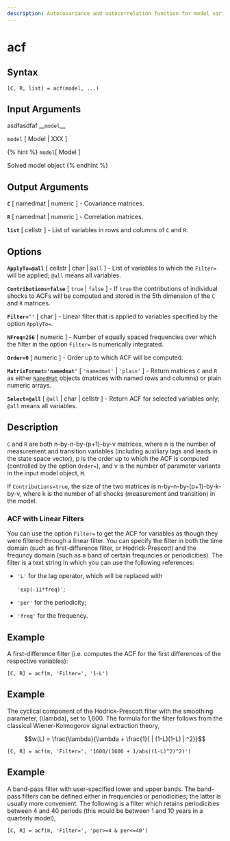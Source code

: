 ```yaml
---
description: Autocovariance and autocorrelation function for model variables
---
```


# acf

## Syntax

```text
[C, R, list] = acf(model, ...)
```

## Input Arguments

asdfasdfaf \_\_`model`\_\_

`model` \[ Model \| XXX \]

{% hint %}
`model`\[ Model \] 

Solved model object
{% endhint %}

## Output Arguments

**`C`** \[ namedmat \| numeric \] - Covariance matrices.

**`R`** \[ namedmat \| numeric \] - Correlation matrices.

**`list`** \[ cellstr \] - List of variables in rows and columns of `C` and `R`.

## Options

**`ApplyTo=@all`** \[ cellstr \| char \| `@all` \] - List of variables to which the `Filter=` will be applied; `@all` means all variables.

**`Contributions=false`** \[ `true` \| `false` \] - If `true` the contributions of individual shocks to ACFs will be computed and stored in the 5th dimension of the `C` and `R` matrices.

**`Filter=''`** \[ char \] - Linear filter that is applied to variables specified by the option `ApplyTo=`.

**`NFreq=256`** \[ numeric \] - Number of equally spaced frequencies over which the filter in the option `Filter=` is numerically integrated.

**`Order=0`** \[ numeric \] - Order up to which ACF will be computed.

**`MatrixFormat='namedmat'`** \[ `'namedmat'` \| `'plain'` \] - Return matrices `C` and `R` as either [`NamedMat`](../../data-management/namedmat-objects.md) objects \(matrices with named rows and columns\) or plain numeric arrays.

**`Select=@all`** \[ `@all` \| char \| cellstr \] - Return ACF for selected variables only; `@all` means all variables.

## Description

`C` and `R` are both n-by-n-by-\(p+1\)-by-v matrices, where n is the number of measurement and transition variables \(including auxiliary lags and leads in the state space vector\), p is the order up to which the ACF is computed \(controlled by the option `Order=`\), and v is the number of parameter variants in the input model object, `M`.

If `Contributions=true`, the size of the two matrices is n-by-n-by-\(p+1\)-by-k-by-v, where k is the number of all shocks \(measurement and transition\) in the model.

### ACF with Linear Filters

You can use the option `Filter=` to get the ACF for variables as though they were filtered through a linear filter. You can specify the filter in both the time domain \(such as first-difference filter, or Hodrick-Prescott\) and the frequncy domain \(such as a band of certain frequncies or periodicities\). The filter is a text string in which you can use the following references:

* `'L'` for the lag operator, which will be replaced with

  `'exp(-1i*freq)'`;

* `'per'` for the periodicity;
* `'freq'` for the frequency.

## Example

A first-difference filter \(i.e. computes the ACF for the first differences of the respective variables\):

```text
[C, R] = acf(m, 'Filter=', '1-L')
```

## Example

The cyclical component of the Hodrick-Prescott filter with the smoothing parameter, \(\lambda\), set to 1,600. The formula for the filter follows from the classical Wiener-Kolmogorov signal extraction theory,

$$w(L) = \frac{\lambda}{\lambda + \frac{1}{ | (1-L)(1-L) | ^2}}$$

```text
[C, R] = acf(m, 'Filter=', '1600/(1600 + 1/abs((1-L)^2)^2)')
```

## Example

A band-pass filter with user-specified lower and upper bands. The band-pass filters can be defined either in frequencies or periodicities; the latter is usually more convenient. The following is a filter which retains periodicities between 4 and 40 periods \(this would be between 1 and 10 years in a quarterly model\),

```text
[C, R] = acf(m, 'Filter=', 'per>=4 & per<=40')
```

